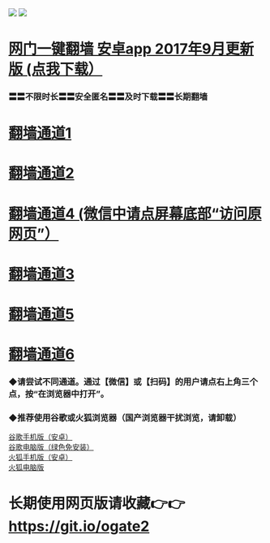  <tr>
    <td align=center><img src="https://github.com/gyhhx/image-upload/blob/master/gy2-1.jpg" /></td>
 </tr> 
<tr>
  <td align=center><img src="https://github.com/gyhhx/image-upload/blob/master/%E5%BE%AE%E4%BF%A1%E8%AF%B4%E6%98%8E4.jpg" /></td>  
</tr>


# <a href="https://t.cn/Rp7Spgg">网门一键翻墙 安卓app 2017年9月更新版 (点我下载）</a>
### 〓〓不限时长〓〓安全匿名〓〓及时下载〓〓长期翻墙


# <a href="https://s3-eu-west-1.amazonaws.com/ogatei/oGate.htm?from=gygit">翻墙通道1</a>
# <a href="https://s3.ca-central-1.amazonaws.com/ogatec/oGate.htm?from=oGate?from=gygit">翻墙通道2</a>
# <a href="https://s3-us-west-1.amazonaws.com/ogaten/oGate.htm?from=gygit">翻墙通道4 (微信中请点屏幕底部“访问原网页”）</a>
# <a href="https://s3.amazonaws.com/ogate/oGate.htm?from=gygit">翻墙通道3</a>
# <a href="https://s3.eu-west-2.amazonaws.com/ogatel/oGate.htm?from=gygit">翻墙通道5</a>
# <a href="https://s3.eu-central-1.amazonaws.com/ogatef/oGate.htm?from=gygit">翻墙通道6</a>

### ◆请尝试不同通道。通过【微信】或【扫码】的用户请点右上角三个点，按“在浏览器中打开”。

### ◆推荐使用谷歌或火狐浏览器（国产浏览器干扰浏览，请卸载）<br/>
<a href="http://t.cn/RCSp1nX">谷歌手机版（安卓）</a></br>
<a href="http://t.cn/RCSpFgG">谷歌电脑版（绿色免安装）</a></br>
<a href="http://t.cn/RCSpgCO">火狐手机版（安卓）</a></br>
<a href="http://t.cn/RCS0P53">火狐电脑版</a><br/>


# 长期使用网页版请收藏👉👉https://git.io/ogate2
